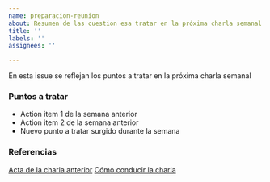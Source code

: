 ```yaml
---
name: preparacion-reunion
about: Resumen de las cuestion esa tratar en la próxima charla semanal
title: ''
labels: ''
assignees: ''

---
```


En esta issue se reflejan los puntos a tratar en la próxima charla semanal 

### Puntos a tratar

<!-- Action items de la reunión anterior + nuevos puntos a tratar que surjan durante la semana -->

* Action item 1 de la semana anterior
* Action item 2 de la semana anterior
* Nuevo punto a tratar surgido durante la semana

### Referencias

[Acta de la charla anterior](log/YYYY-MM-DD.md)
[Cómo conducir la charla](docs/charlas-semanales.md)
